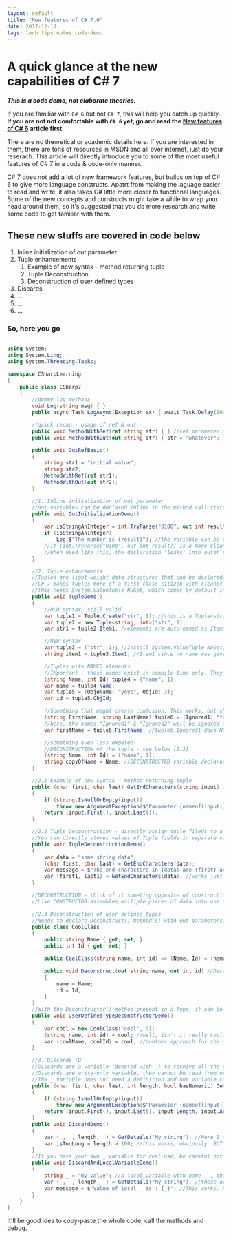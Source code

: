 ```yaml
---
layout: default
title: "New features of C# 7.0"
date: 2017-12-17
tags: tech tips notes code-demo
---
```




# A quick glance at the new capabilities of C# 7 

***This is a code demo, not elaborate theories.***

If you are familiar with `C# 6` but not `C# 7`, this will help you catch up quickly. **If you are not not comfortable with `C# 6` yet, go and read the [New features of C# 6](/2017/11/18/new-features-of-csharp-6.html) article first.**

There are no theoretical or academic details here. If you are interested in them, there are tons of resources in MSDN and all over internet, just do your reserach. This article will directly introduce you to some of the most useful features of C# 7 in a code & code-only manner. 

C# 7 does not add a lot of new framework features, but builds on top of C# 6 to give more language constructs. Apatrt from making the laguage easier to read and write, it also takes C# little more closer to functional languages. Some of the new concepts and constructs might take a while to wrap your head around them, so it's suggested that you do more research and write some code to get familiar with them.

## These new stuffs are covered in code below

1. Inline initialization of out parameter
2. Tuple enhancements
    1. Example of new syntax - method returning tuple
    2. Tuple Deconstruction
    3. Deconstruction of user defined types
3. Discards
4. ...
5. ...
6. ...

### So, here you go

```cs

using System;
using System.Linq;
using System.Threading.Tasks;

namespace CSharpLearning
{
    public class CSharp7
    {
        //dummy log methods
        void Log(string msg) { }
        public async Task LogAsync(Exception ex) { await Task.Delay(2000); }

        //quick recap - usage of ref & out
        public void MethodWithRef(ref string str) { } //ref parameter may not be assigned inside, that argument must be initialized before call
        public void MethodWithOut(out string str) { str = "whatever"; } //out parameter must get assigned inside, that argument may not be initialized

        public void OutRefBasic()
        {
            string str1 = "initial value";
            string str2;
            MethodWithRef(ref str1);
            MethodWithOut(out str2);
        }

        //1. Inline initialization of out parameter
        //out variables can be declared inline in the method call statement, with specific type or var. 
        public void OutInitializationDemo()
        {
            var isStringAnInteger = int.TryParse("0100", out int result); //This. out var result - also works
            if (isStringAnInteger)
                Log($"The number is {result}"); //the variable can be used normally as if it was declared before calling
            //if (int.TryParse("0100", out int result)) is a more cleaner way to write it
            //When used like this, the declaration "leaks" into outer scope of the if-statement
        }

        //2. Tuple enhancements
        //Tuples are light-weight data structures that can be declared/created inline and used to return multiple values
        //C# 7 makes tuples more of a first-class citizen with cleaner syntax, named-elements
        //This needs System.ValueTuple NuGet, which comes by default in .NET Framework 4.7, .NET Core 2.0, .NET Standard 2.0
        public void TupleDemo()
        {
            //OLD syntax, still valid
            var tuple1 = Tuple.Create("str", 1); //this is a Tuple<string, int>
            var tuple2 = new Tuple<string, int>("str", 1);
            var str1 = tuple2.Item1; //elements are auto-named as Itemn, which cannot be changed

            //NEW syntax
            var tuple3 = ("str", 1); //Install System.ValueTuple NuGet, if required
            string item1 = tuple3.Item1; //Item1 since no name was given

            //Tuples with NAMED elements
            //IMportant - these names exist in compile time only. They cannot be fetched e.g. through Reflection in runtime
            (string Name, int Id) tuple4 = ("name", 1);
            var name = tuple4.Name;
            var tuple5 = (ObjeName: "yoyo", ObjId: 3);
            var id = tuple5.ObjId;

            //Something that might create confusion. This works, but shows warning.
            (string FirstName, string LastName) tuple6 = (Ignored1: "fname", Ignored2: "lname"); //shows green squiggly lines for warning!
            //here, the names "Ignored1" & "Ignored2" will be ignored as "FirstName" & "LastName" will get precedence as target type
            var firstName = tuple6.FirstName; //tuple6.Ignored1 does NOT exist

            //Something even less expeted!
            //DECONSTRUCTION of the tuple - see below [2.2]
            (string Name, int Id) = ("name", 1);
            string copyOfName = Name; //DECONSTRUCTED variable declaration!
        }

        //2.1 Example of new syntax - method returning tuple
        public (char first, char last) GetEndCharacters(string input) //names of the return fields does not matter, they are just variable names
        {
            if (string.IsNullOrEmpty(input))
                throw new ArgumentException($"Parameter {nameof(input)} cannot be null or empty!");
            return (input.First(), input.Last());
        }

        //2.2 Tuple Deconstruction - directly assign tuple fileds to a set of variables
        //You can directly stores values of Tuple fields in separate variables by putting them inside parenthesis 
        public void TupleDeconstructionDemo()
        {
            var data = "some string data";
            (char first, char last) = GetEndCharacters(data);
            var message = $"The end characters in {data} are {first} and {last}";
            var (first1, last1) = GetEndCharacters(data); //works just like above
        }

        //DECONSTRUCTION - think of it someting opposite of construction. NOT DESTRUCTION, which wipes out the thing from memory!
        //Like CONSTRUCTOR assembles multiple pieces of data into one structure, DECONSTRUCTOR breaks a structure into multiple data elements :)

        //2.3 Deconstruction of user defined types
        //Needs to declare Deconstruct() method(s) with out parameters, for as many elments it needs to be deconstructed to
        public class CoolClass
        {
            public string Name { get; set; }
            public int Id { get; set; }

            public CoolClass(string name, int id) => (Name, Id) = (name, id); //Constructor

            public void Deconstruct(out string name, out int id) //Deconstructor
            {
                name = Name;
                id = Id;
            }
        }
        //With the Deconstructor() method present in a Type, it can be directly deconstructed (assigned to set of variables)
        public void UserDefinedTypeDeconstructorDemo()
        {
            var cool = new CoolClass("cool", 5);
            (string name, int id) = cool; //well, isn't it really cool?
            var (coolName, coolId) = cool; //another approach for the same!
        }

        //3. Discards :D
        //Discards are a variable (denoted with _) to receive all the throw-away-ble values that you do not care about.
        //Discards are write-only variable, they cannot be read from or used in any other way. They're basically a bin for collecting all unimportant values.
        //The _ variable does not need a definition and one variable can take many values, all at once. Mostly used in deconstruction, out variables etc.
        public (char fisrt, char last, int length, bool hasNumeric) GetDetails(string input)
        {
            if (string.IsNullOrEmpty(input))
                throw new ArgumentException($"Parameter {nameof(input)} cannot be null or empty!");
            return (input.First(), input.Last(), input.Length, input.Any(c => char.IsNumber(c)));
        }
        public void DiscardDemo()
        {
            var (_, _, length, _) = GetDetails("My string"); //Here I'm only interested in length, so I DISCARD other values
            var isTooLong = length > 100; //this works, obviously. BUT _ cannot be used anymore to retrieve values            
        }
        //If you have your own _ variable for real use, be careful not to confuse the two!
        public void DiscardAndLocalVariableDemo()
        {
            string _ = "my value"; //a local variable with name _ , this is not a discard
            var (_, _, length, _) = GetDetails("My string"); //these are discards
            var message = $"Value of local _ is : {_}"; //This works. Here _ is the local variable
        }
    }
}

```

It'll be good idea to copy-paste the whole code, call the methods and debug.
